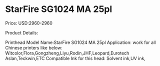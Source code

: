 # StarFire SG1024 MA 25pl

Price: USD:2960-2960

Product Details:

Printhead Model Name:StarFire SG1024 MA 25pl
Application: work for all Chinese printers like below:
Witcolor,Flora,Gongzheng,Liyu,Rodin,JHF,Leopard,Eurotech Aslan,Teckwin,ETC
Compatible Ink for this head: Solvent ink,UV ink,

